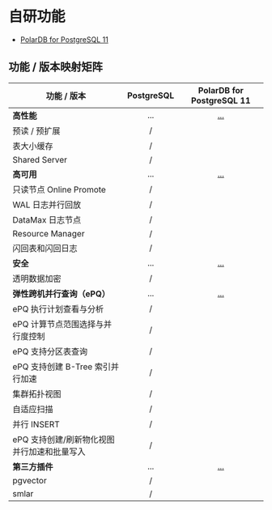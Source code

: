 # 自研功能

- [PolarDB for PostgreSQL 11](./v11/README.md)

## 功能 / 版本映射矩阵

<table>
<thead>
<tr>
<th>功能 / 版本</th>
<th style="text-align:center">PostgreSQL</th>
<th style="text-align:center">PolarDB for PostgreSQL 11</th>
</tr>
</thead>
<tbody>
<tr>
<td><strong>高性能</strong></td>
<td style="text-align:center">...</td>
<td style="text-align:center"><a href="./v11/performance/">...</a></td>
</tr>
<tr>
<td>预读 / 预扩展</td>
<td style="text-align:center">/</td>
<td style="text-align:center"><a href="./v11/performance/bulk-read-and-extend.html"><Badge type="tip" text="V11 / v1.1.1-" vertical="top" /></a></td>
</tr>
<tr>
<td>表大小缓存</td>
<td style="text-align:center">/</td>
<td style="text-align:center"><a href="./v11/performance/rel-size-cache.html"><Badge type="tip" text="V11 / v1.1.10-" vertical="top" /></a></td>
</tr>
<tr>
<td>Shared Server</td>
<td style="text-align:center">/</td>
<td style="text-align:center"><a href="./v11/performance/shared-server.html"><Badge type="tip" text="V11 / v1.1.30-" vertical="top" /></a></td>
</tr>
<tr>
<td><strong>高可用</strong></td>
<td style="text-align:center">...</td>
<td style="text-align:center"><a href="./v11/availability/">...</a></td>
</tr>
<tr>
<td>只读节点 Online Promote</td>
<td style="text-align:center">/</td>
<td style="text-align:center"><a href="./v11/availability/avail-online-promote.html"><Badge type="tip" text="V11 / v1.1.1-" vertical="top" /></a></td>
</tr>
<tr>
<td>WAL 日志并行回放</td>
<td style="text-align:center">/</td>
<td style="text-align:center"><a href="./v11/availability/avail-parallel-replay.html"><Badge type="tip" text="V11 / v1.1.17-" vertical="top" /></a></td>
</tr>
<tr>
<td>DataMax 日志节点</td>
<td style="text-align:center">/</td>
<td style="text-align:center"><a href="./v11/availability/datamax.html"><Badge type="tip" text="V11 / v1.1.6-" vertical="top" /></a></td>
</tr>
<tr>
<td>Resource Manager</td>
<td style="text-align:center">/</td>
<td style="text-align:center"><a href="./v11/availability/resource-manager.html"><Badge type="tip" text="V11 / v1.1.1-" vertical="top" /></a></td>
</tr>
<tr>
<td>闪回表和闪回日志</td>
<td style="text-align:center">/</td>
<td style="text-align:center"><a href="./v11/availability/flashback-table.html"><Badge type="tip" text="V11 / v1.1.22-" vertical="top" /></a></td>
</tr>
<tr>
<td><strong>安全</strong></td>
<td style="text-align:center">...</td>
<td style="text-align:center"><a href="./v11/security/">...</a></td>
</tr>
<tr>
<td>透明数据加密</td>
<td style="text-align:center">/</td>
<td style="text-align:center"><a href="./v11/security/tde.html"><Badge type="tip" text="V11 / v1.1.1-" vertical="top" /></a></td>
</tr>
<tr>
<td><strong>弹性跨机并行查询（ePQ）</strong></td>
<td style="text-align:center">...</td>
<td style="text-align:center"><a href="./v11/epq/">...</a></td>
</tr>
<tr>
<td>ePQ 执行计划查看与分析</td>
<td style="text-align:center">/</td>
<td style="text-align:center"><a href="./v11/epq/epq-explain-analyze.html"><Badge type="tip" text="V11 / v1.1.22-" vertical="top" /></a></td>
</tr>
<tr>
<td>ePQ 计算节点范围选择与并行度控制</td>
<td style="text-align:center">/</td>
<td style="text-align:center"><a href="./v11/epq/epq-node-and-dop.html"><Badge type="tip" text="V11 / v1.1.20-" vertical="top" /></a></td>
</tr>
<tr>
<td>ePQ 支持分区表查询</td>
<td style="text-align:center">/</td>
<td style="text-align:center"><a href="./v11/epq/epq-partitioned-table.html"><Badge type="tip" text="V11 / v1.1.17-" vertical="top" /></a></td>
</tr>
<tr>
<td>ePQ 支持创建 B-Tree 索引并行加速</td>
<td style="text-align:center">/</td>
<td style="text-align:center"><a href="./v11/epq/epq-create-btree-index.html"><Badge type="tip" text="V11 / v1.1.15-" vertical="top" /></a></td>
</tr>
<tr>
<td>集群拓扑视图</td>
<td style="text-align:center">/</td>
<td style="text-align:center"><a href="./v11/epq/cluster-info.html"><Badge type="tip" text="V11 / v1.1.20-" vertical="top" /></a></td>
</tr>
<tr>
<td>自适应扫描</td>
<td style="text-align:center">/</td>
<td style="text-align:center"><a href="./v11/epq/adaptive-scan.html"><Badge type="tip" text="V11 / v1.1.17-" vertical="top" /></a></td>
</tr>
<tr>
<td>并行 INSERT</td>
<td style="text-align:center">/</td>
<td style="text-align:center"><a href="./v11/epq/parallel-dml.html"><Badge type="tip" text="V11 / v1.1.17-" vertical="top" /></a></td>
</tr>
<tr>
<td>ePQ 支持创建/刷新物化视图并行加速和批量写入</td>
<td style="text-align:center">/</td>
<td style="text-align:center"><a href="./v11/epq/epq-ctas-mtview-bulk-insert.html"><Badge type="tip" text="V11 / v1.1.30-" vertical="top" /></a></td>
</tr>
<tr>
<td><strong>第三方插件</strong></td>
<td style="text-align:center">...</td>
<td style="text-align:center"><a href="./v11/extensions/">...</a></td>
</tr>
<tr>
<td>pgvector</td>
<td style="text-align:center">/</td>
<td style="text-align:center"><a href="./v11/extensions/pgvector.html"><Badge type="tip" text="V11 / v1.1.35-" vertical="top" /></a></td>
</tr>
<tr>
<td>smlar</td>
<td style="text-align:center">/</td>
<td style="text-align:center"><a href="./v11/extensions/smlar.html"><Badge type="tip" text="V11 / v1.1.35-" vertical="top" /></a></td>
</tr>
</tbody>
</table>
